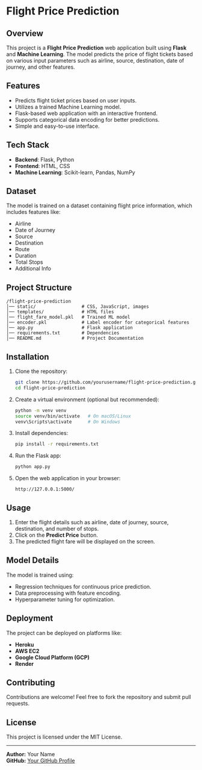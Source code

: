 # Flight Price Prediction

## Overview
This project is a **Flight Price Prediction** web application built using **Flask** and **Machine Learning**. The model predicts the price of flight tickets based on various input parameters such as airline, source, destination, date of journey, and other features.

## Features
- Predicts flight ticket prices based on user inputs.
- Utilizes a trained Machine Learning model.
- Flask-based web application with an interactive frontend.
- Supports categorical data encoding for better predictions.
- Simple and easy-to-use interface.

## Tech Stack
- **Backend**: Flask, Python
- **Frontend**: HTML, CSS 
- **Machine Learning**: Scikit-learn, Pandas, NumPy

## Dataset
The model is trained on a dataset containing flight price information, which includes features like:
- Airline
- Date of Journey
- Source
- Destination
- Route
- Duration
- Total Stops
- Additional Info

## Project Structure
```
/flight-price-prediction
│── static/                 # CSS, JavaScript, images
│── templates/              # HTML files
│── flight_fare_model.pkl   # Trained ML model
│── encoder.pkl             # Label encoder for categorical features
│── app.py                  # Flask application
│── requirements.txt        # Dependencies
│── README.md               # Project Documentation
```

## Installation
1. Clone the repository:
   ```bash
   git clone https://github.com/yourusername/flight-price-prediction.git
   cd flight-price-prediction
   ```

2. Create a virtual environment (optional but recommended):
   ```bash
   python -m venv venv
   source venv/bin/activate   # On macOS/Linux
   venv\Scripts\activate      # On Windows
   ```

3. Install dependencies:
   ```bash
   pip install -r requirements.txt
   ```

4. Run the Flask app:
   ```bash
   python app.py
   ```

5. Open the web application in your browser:
   ```
   http://127.0.0.1:5000/
   ```

## Usage
1. Enter the flight details such as airline, date of journey, source, destination, and number of stops.
2. Click on the **Predict Price** button.
3. The predicted flight fare will be displayed on the screen.

## Model Details
The model is trained using:
- Regression techniques for continuous price prediction.
- Data preprocessing with feature encoding.
- Hyperparameter tuning for optimization.

## Deployment
The project can be deployed on platforms like:
- **Heroku**
- **AWS EC2**
- **Google Cloud Platform (GCP)**
- **Render**

## Contributing
Contributions are welcome! Feel free to fork the repository and submit pull requests.

## License
This project is licensed under the MIT License.

---
**Author:** Your Name  
**GitHub:** [Your GitHub Profile](https://github.com/yourusername)
